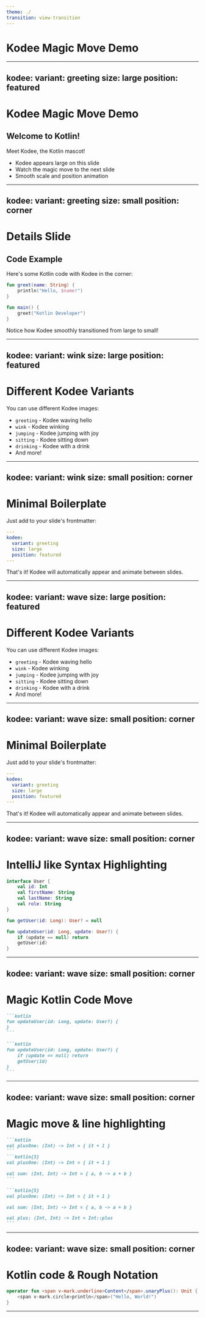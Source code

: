 ```yaml
---
theme: ./
transition: view-transition
---
```


# Kodee Magic Move Demo

---
kodee:
  variant: greeting
  size: large
  position: featured
---

# Kodee Magic Move Demo

## Welcome to Kotlin!

Meet Kodee, the Kotlin mascot!

- Kodee appears large on this slide
- Watch the magic move to the next slide
- Smooth scale and position animation

---
kodee:
  variant: greeting
  size: small
  position: corner
---

# Details Slide

## Code Example

Here's some Kotlin code with Kodee in the corner:

```kotlin
fun greet(name: String) {
    println("Hello, $name!")
}

fun main() {
    greet("Kotlin Developer")
}
```

Notice how Kodee smoothly transitioned from large to small!

---
kodee:
  variant: wink
  size: large
  position: featured
---

# Different Kodee Variants

You can use different Kodee images:

- `greeting` - Kodee waving hello
- `wink` - Kodee winking
- `jumping` - Kodee jumping with joy
- `sitting` - Kodee sitting down
- `drinking` - Kodee with a drink
- And more!

---
kodee:
  variant: wink
  size: small
  position: corner
---

# Minimal Boilerplate

Just add to your slide's frontmatter:

```yaml
---
kodee:
  variant: greeting
  size: large
  position: featured
---
```

That's it! Kodee will automatically appear and animate between slides.

---
kodee:
  variant: wave
  size: large
  position: featured
---

# Different Kodee Variants

You can use different Kodee images:

- `greeting` - Kodee waving hello
- `wink` - Kodee winking
- `jumping` - Kodee jumping with joy
- `sitting` - Kodee sitting down
- `drinking` - Kodee with a drink
- And more!

---
kodee:
  variant: wave
  size: small
  position: corner
---

# Minimal Boilerplate

Just add to your slide's frontmatter:

```yaml
---
kodee:
  variant: greeting
  size: large
  position: featured
---
```

That's it! Kodee will automatically appear and animate between slides.

---
kodee:
  variant: wave
  size: small
  position: corner
---

# IntelliJ like Syntax Highlighting

```kotlin
interface User {
    val id: Int
    val firstName: String
    val lastName: String
    val role: String
}

fun getUser(id: Long): User? = null

fun updateUser(id: Long, update: User?) {
    if (update == null) return
    getUser(id)
}
```

---
kodee:
  variant: wave
  size: small
  position: corner
---

# Magic Kotlin Code Move

````md magic-move
```kotlin
fun updateUser(id: Long, update: User?) {
}
```

```kotlin
fun updateUser(id: Long, update: User?) {
    if (update == null) return
    getUser(id)
}
```
````

---
kodee:
  variant: wave
  size: small
  position: corner
---

# Magic move & line highlighting

````md magic-move
```kotlin
val plusOne: (Int) -> Int = { it + 1 }
```
```kotlin{3}
val plusOne: (Int) -> Int = { it + 1 }

val sum: (Int, Int) -> Int = { a, b -> a + b }
```

```kotlin{5}
val plusOne: (Int) -> Int = { it + 1 }

val sum: (Int, Int) -> Int = { a, b -> a + b }

val plus: (Int, Int) -> Int = Int::plus
```
````

---
kodee:
  variant: wave
  size: small
  position: corner
---

# Kotlin code & Rough Notation

```kotlin
operator fun <span v-mark.underline>Content</span>.unaryPlus(): Unit {
    <span v-mark.circle>println</span>("Hello, World!")
}
```

---